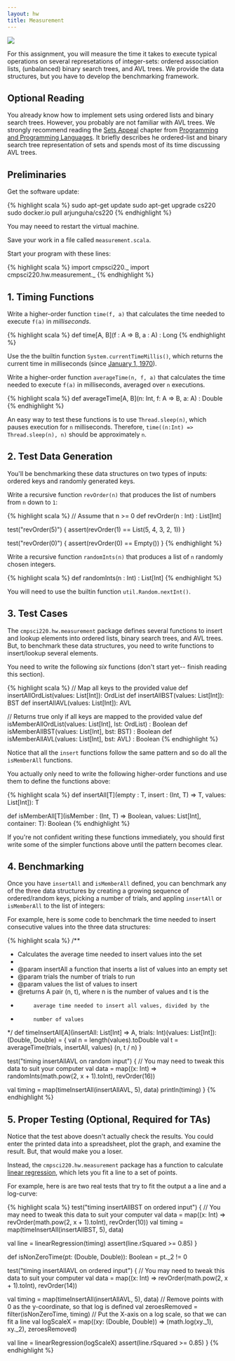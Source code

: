 ```yaml
---
layout: hw
title: Measurement
---
```


<img src="http://imgs.xkcd.com/comics/log_scale.png">

For this assignment, you will measure the time it takes to execute typical
operations on several represetations of integer-sets: ordered association lists,
(unbalanced) binary search trees, and AVL trees. We provide the data structures,
but you have to develop the benchmarking framework.

## Optional Reading

You already know how to implement sets using ordered lists and binary search
trees. However, you probably are not familiar with AVL trees. We
strongly recommend reading the [Sets Appeal] chapter from
[Programming and Programming Languages]. It briefly describes he ordered-list
and binary search tree representation of sets and spends most of its time
discussing AVL trees.

## Preliminaries

Get the software update:

{% highlight scala %}
sudo apt-get update
sudo apt-get upgrade cs220
sudo docker.io pull arjunguha/cs220
{% endhighlight %}

You may neeed to restart the virtual machine.

Save your work in a file called `measurement.scala`.

Start your program with these lines:

{% highlight scala %}
import cmpsci220._
import cmpsci220.hw.measurement._
{% endhighlight %}


## 1. Timing Functions

Write a higher-order function `time(f, a)` that calculates the time
needed to execute `f(a)` in *milliseconds*.

{% highlight scala %}
def time[A, B](f : A => B, a : A) : Long
{% endhighlight %}

Use the the builtin function `System.currentTimeMillis()`, which returns the
current time in milliseconds (since [January 1, 1970]).


Write a higher-order function `averageTime(n, f, a)` that calculates the time
needed to execute `f(a)` in milliseconds, averaged over `n` executions.

{% highlight scala %}
def averageTime[A, B](n: Int, f: A => B, a: A) : Double
{% endhighlight %}


An easy way to test these functions is to use `Thread.sleep(n)`,
which pauses execution for `n` milliseconds. Therefore,
`time((n:Int) => Thread.sleep(n), n)` should be approximately
`n`.

## 2. Test Data Generation

You'll be benchmarking these data structures on two types of inputs: ordered
keys and randomly generated keys.

Write a recursive function `revOrder(n)` that produces the list of numbers
from `n` down to `1`:

{% highlight scala %}
// Assume that n >= 0
def revOrder(n : Int) : List[Int]

test("revOrder(5)") {
  assert(revOrder(1) == List(5, 4, 3, 2, 1))
}

test("revOrder(0)") {
  assert(revOrder(0) == Empty())
}
{% endhighlight %}

Write a recursive function `randomInts(n)` that produces a list of `n` randomly
chosen integers.

{% highlight scala %}
def randomInts(n : Int) : List[Int]
{% endhighlight %}

You will need to use the builtin function `util.Random.nextInt()`.

## 3. Test Cases


The `cmpsci220.hw.measurement` package defines several functions to insert
and lookup elements into ordered lists, binary search trees, and AVL trees.
But, to benchmark these data structures, you need to write functions to
insert/lookup several elements.

You need to write the following *six* functions (don't start yet--
finish reading this section).

{% highlight scala %}
// Map all keys to the provided value
def insertAllOrdList(values: List[Int]): OrdList
def insertAllBST(values: List[Int]): BST
def insertAllAVL(values: List[Int]): AVL

// Returns true only if all keys are mapped to the provided value
def isMemberAllOrdList(values: List[Int], lst: OrdList) : Boolean
def isMemberAllBST(values: List[Int], bst: BST) : Boolean
def isMemberAllAVL(values: List[Int], bst: AVL) : Boolean
{% endhighlight %}

Notice that all the `insert` functions follow the same pattern and so
do all the `isMemberAll` functions.

You actually only need to write the following higher-order functions
and use them to define the functions above:

{% highlight scala %}
def insertAll[T](empty : T, insert : (Int, T) => T, values: List[Int]): T

def isMemberAll[T](isMember : (Int, T) => Boolean, values: List[Int], container: T): Boolean
{% endhighlight %}

If you're not confident writing these functions immediately, you should first
write some of the simpler functions above until the pattern becomes clear.

## 4. Benchmarking

Once you have `insertAll` and `isMemberAll` defined, you can benchmark any of
the three data structures by creating a growing sequence of ordered/random keys,
picking a number of trials, and appling `insertAll` or `isMemberAll` to the list
of integers:

For example, here is some code to benchmark the time needed to insert consecutive
values into the three data structures:

{% highlight scala %}
/**
 * Calculates the average time needed to insert values into the set
 *
 * @param insertAll a function that inserts a list of values into an empty set
 * @param trials the number of trials to run
 * @param values the list of values to insert
 * @returns A pair (n, t), where n is the number of values and t is the
 *          average time needed to insert all values, divided by the
 *          number of values
 */
def timeInsertAll[A](insertAll: List[Int] => A, trials: Int)(values: List[Int]): (Double, Double) = {
  val n = length(values).toDouble
  val t = averageTime(trials, insertAll, values)
  (n, t / n)
}

test("timing insertAllAVL on random input") {
  // You may need to tweak this data to suit your computer
  val data = map((x: Int) => randomInts(math.pow(2, x + 1).toInt), revOrder(16))

  val timing = map(timeInsertAll(insertAllAVL, 5), data)
  println(timing)
}
{% endhighlight %}

## 5. Proper Testing (Optional, Required for TAs)

Notice that the test above doesn't actually check the results. You could enter
the printed data into a spreadsheet, plot the graph, and examine the result.
But, that would make you a loser.

Instead, the `cmpsci220.hw.measurement` package has a function to calculate
[linear regression], which lets you fit a line to a set of points.

For example, here is are two real tests that try to fit the output a
a line and a log-curve:

{% highlight scala %}
test("timing insertAllBST on ordered input") {
  // You may need to tweak this data to suit your computer
  val data = map((x: Int) => revOrder(math.pow(2, x + 1).toInt), revOrder(10))
  val timing = map(timeInsertAll(insertAllBST, 5), data)

  val line = linearRegression(timing)
  assert(line.rSquared >= 0.85)
}

def isNonZeroTime(pt: (Double, Double)): Boolean = pt._2 != 0

test("timing insertAllAVL on ordered input") {
  // You may need to tweak this data to suit your computer
  val data = map((x: Int) => revOrder(math.pow(2, x + 1).toInt), revOrder(14))

  val timing = map(timeInsertAll(insertAllAVL, 5), data)
  // Remove points with 0 as the y-coordinate, so that log is defined
  val zeroesRemoved = filter(isNonZeroTime, timing)
  // Put the X-axis on a log scale, so that we can fit a line
  val logScaleX = map((xy: (Double, Double)) => (math.log(xy._1), xy._2), zeroesRemoved)

  val line = linearRegression(logScaleX)
  assert(line.rSquared >= 0.85)
}
{% endhighlight %}

[January 1, 1970]: http://en.wikipedia.org/wiki/Unix_time
[linear regression]: http://en.wikipedia.org/wiki/Simple_linear_regression
[Sets Appeal]: http://papl.cs.brown.edu/2013/sets.html
[Programming and Programming Languages]: http://papl.cs.brown.edu/2013/index.html
